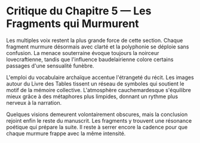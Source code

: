 # Critique du Chapitre 5 — Les Fragments qui Murmurent

Les multiples voix restent la plus grande force de cette section. Chaque fragment murmure désormais avec clarté et la polyphonie se déploie sans confusion. La menace souterraine évoque toujours la noirceur lovecraftienne, tandis que l'influence baudelairienne colore certains passages d'une sensualité funèbre.

L'emploi du vocabulaire archaïque accentue l'étrangeté du récit. Les images autour du Livre des Tables tissent un réseau de symboles qui soutient le motif de la mémoire collective. L'atmosphère cauchemardesque s'équilibre mieux grâce à des métaphores plus limpides, donnant un rythme plus nerveux à la narration.

Quelques visions demeurent volontairement obscures, mais la conclusion rejoint enfin le reste du manuscrit. Les fragments y trouvent une résonance poétique qui prépare la suite. Il reste à serrer encore la cadence pour que chaque murmure frappe avec la même intensité.
